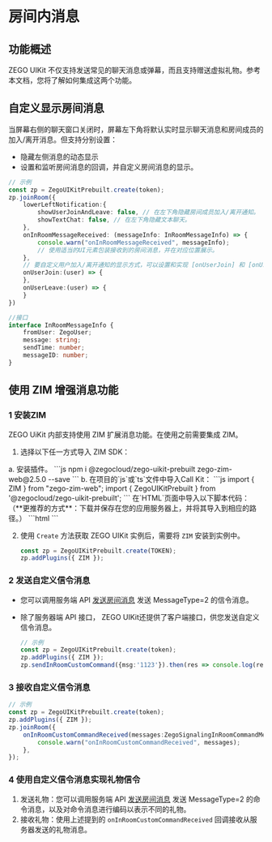# 房间内消息


## 功能概述

ZEGO UIKit 不仅支持发送常见的聊天消息或弹幕，而且支持赠送虚拟礼物。参考本文档，您将了解如何集成这两个功能。

## 自定义显示房间消息

当屏幕右侧的聊天窗口关闭时，屏幕左下角将默认实时显示聊天消息和房间成员的加入/离开消息。但支持分别设置：
- 隐藏左侧消息的动态显示
- 设置和监听房间消息的回调，并自定义房间消息的显示。

```typescript
// 示例
const zp = ZegoUIKitPrebuilt.create(token);
zp.joinRoom({
    lowerLeftNotification:{
        showUserJoinAndLeave: false, // 在左下角隐藏房间成员加入/离开通知。
        showTextChat: false, // 在左下角隐藏文本聊天。
    },
    onInRoomMessageReceived: (messageInfo: InRoomMessageInfo) => {
        console.warn("onInRoomMessageReceived", messageInfo);
        // 使用适当的UI元素包装接收到的房间消息，并在对应位置展示。
    },
    // 要自定义用户加入/离开通知的显示方式，可以设置和实现 [onUserJoin] 和 [onUserLeave] 房间回调。
    onUserJoin:(user) => {
    },
    onUserLeave:(user) => {
    }
})

//接口
interface InRoomMessageInfo {
    fromUser: ZegoUser;
    message: string;
    sendTime: number;
    messageID: number;
}
```


## 使用 ZIM 增强消息功能

### 1 安装ZIM

ZEGO UiKit 内部支持使用 ZIM 扩展消息功能。在使用之前需要集成 ZIM。

1. 选择以下任一方式导入 ZIM SDK：

<Tabs>
<Tab title="NPM">
a. 安装插件。
    ```js
    npm i @zegocloud/zego-uikit-prebuilt zego-zim-web@2.5.0 --save 
    ```
b. 在项目的`js`或`ts`文件中导入Call Kit：
    ```js
    import { ZIM } from "zego-zim-web";
    import { ZegoUIKitPrebuilt } from '@zegocloud/zego-uikit-prebuilt';
    ```
</Tab>
<Tab title="HTML">
在`HTML`页面中导入以下脚本代码：   
（**更推荐的方式**：下载并保存在您的应用服务器上，并将其导入到相应的路径。）
```html
<script src="https://unpkg.com/zego-zim-web@2.5.0/index.js"></script>
<script src="https://unpkg.com/@zegocloud/zego-uikit-prebuilt/zego-uikit-prebuilt.js"></script>
```
</Tab>
</Tabs>

2. 使用 `Create` 方法获取 ZEGO UIKit 实例后，需要将 `ZIM` 安装到实例中。

    ```js
    const zp = ZegoUIKitPrebuilt.create(TOKEN);
    zp.addPlugins({ ZIM });
    ```

### 2 发送自定义信令消息

- 您可以调用服务端 API [发送房间消息](https://doc-zh.zego.im/article/12225) 发送 MessageType=2 的信令消息。

- 除了服务器端 API 接口， ZEGO UIKit还提供了客户端接口，供您发送自定义信令消息。

    ```typescript
    // 示例
    const zp = ZegoUIKitPrebuilt.create(token);
    zp.addPlugins({ ZIM });
    zp.sendInRoomCustomCommand({msg:'1123'}).then(res => console.log(res)).catch(err=> console.error(err))
    ```

### 3 接收自定义信令消息

```typescript
// 示例
const zp = ZegoUIKitPrebuilt.create(token);
zp.addPlugins({ ZIM });
zp.joinRoom({
    onInRoomCustomCommandReceived(messages:ZegoSignalingInRoomCommandMessage[]) {
        console.warn("onInRoomCustomCommandReceived", messages);
    },
});
```

### 4 使用自定义信令消息实现礼物信令

1. 发送礼物：您可以调用服务端 API [发送房间消息](https://doc-zh.zego.im/article/12225) 发送 MessageType=2 的命令消息，以及对命令消息进行编码以表示不同的礼物。
2. 接收礼物：使用上述提到的 `onInRoomCustomCommandReceived` 回调接收从服务器发送的礼物消息。

<Content />
